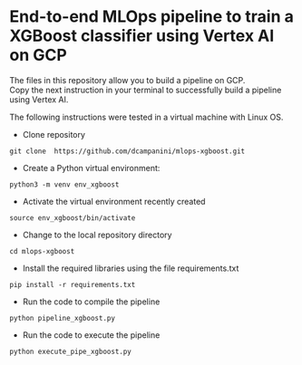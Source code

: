 # End-to-end MLOps pipeline to train a XGBoost classifier using Vertex AI on GCP

The files in this repository allow you to build a  pipeline on GCP. \
Copy the next instruction in your terminal to successfully build a pipeline using Vertex AI.

The following instructions were tested in a virtual machine with Linux OS.

 - Clone repository 
```
git clone  https://github.com/dcampanini/mlops-xgboost.git 
```
 - Create a Python virtual environment:
```
python3 -m venv env_xgboost
```
- Activate the virtual environment recently created
```
source env_xgboost/bin/activate
```
- Change to the local repository directory
```
cd mlops-xgboost
```
- Install the required libraries using the file requirements.txt
```
pip install -r requirements.txt
```
- Run the code to compile the pipeline
```
python pipeline_xgboost.py
```
- Run the code to execute the pipeline
```
python execute_pipe_xgboost.py
```
